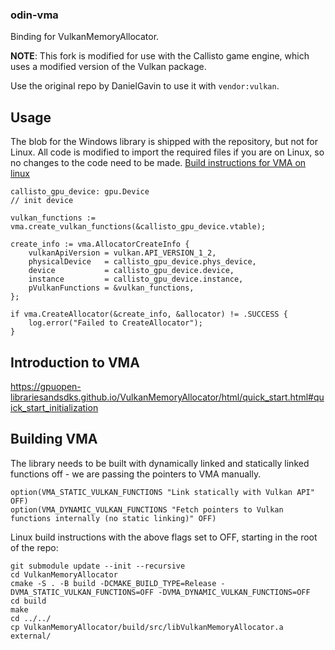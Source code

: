 ### odin-vma

Binding for VulkanMemoryAllocator.

**NOTE**: This fork is modified for use with the Callisto game engine, which uses a modified version of the Vulkan package.

Use the original repo by DanielGavin to use it with `vendor:vulkan`.

## Usage

The blob for the Windows library is shipped with the repository, but not for Linux. All code is modified to import the required files if you are on Linux, so no changes to the code need to be made. [Build instructions for VMA on linux](#building-vma)

```odin
callisto_gpu_device: gpu.Device 
// init device

vulkan_functions := vma.create_vulkan_functions(&callisto_gpu_device.vtable);

create_info := vma.AllocatorCreateInfo {
	vulkanApiVersion = vulkan.API_VERSION_1_2,
	physicalDevice   = callisto_gpu_device.phys_device,
	device           = callisto_gpu_device.device,
	instance         = callisto_gpu_device.instance,
	pVulkanFunctions = &vulkan_functions,
};

if vma.CreateAllocator(&create_info, &allocator) != .SUCCESS {
	log.error("Failed to CreateAllocator");
}

```

## Introduction to VMA
https://gpuopen-librariesandsdks.github.io/VulkanMemoryAllocator/html/quick_start.html#quick_start_initialization

## Building VMA
The library needs to be built with dynamically linked and statically linked functions off - we are passing the pointers to VMA manually.

```
option(VMA_STATIC_VULKAN_FUNCTIONS "Link statically with Vulkan API" OFF)
option(VMA_DYNAMIC_VULKAN_FUNCTIONS "Fetch pointers to Vulkan functions internally (no static linking)" OFF)
```

Linux build instructions with the above flags set to OFF, starting in the root of the repo:
```
git submodule update --init --recursive
cd VulkanMemoryAllocator
cmake -S . -B build -DCMAKE_BUILD_TYPE=Release -DVMA_STATIC_VULKAN_FUNCTIONS=OFF -DVMA_DYNAMIC_VULKAN_FUNCTIONS=OFF
cd build
make
cd ../../
cp VulkanMemoryAllocator/build/src/libVulkanMemoryAllocator.a external/
```
